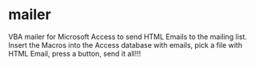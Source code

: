 # mailer
VBA mailer for Microsoft Access to send HTML Emails to the mailing list. Insert the Macros into the Access database with emails, pick a file with HTML Email, press a button, send it all!!!
